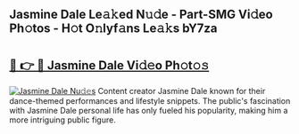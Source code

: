## Jasmine Dale Le𝚊𝚔ed N𝚞𝚍e - Part-SMG Vi𝚍eo Ph𝚘tos - H𝚘t O𝚗lyf𝚊ns Le𝚊𝚔s bY7za

# <h2><a href="http://hf65bx.feru.top/?c=Jasmine+Dale">🔗 👉 🔴 Jasmine Dale Vi𝚍𝚎o Ph𝚘t𝚘𝚜</a></h2>

[![Jasmine Dale Nu𝚍𝚎s](https://i.imgur.com/0TWrTi3.gif)](http://hf65bx.feru.top/?c=Jasmine+Dale)
Content creator Jasmine Dale known for their dance-themed performances and lifestyle snippets. The public's fascination with Jasmine Dale personal life has only fueled his popularity, making him a more intriguing public figure. 
